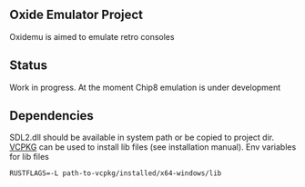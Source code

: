 Oxide Emulator Project
----------------------

Oxidemu is aimed to emulate retro consoles

## Status
Work in progress. At the moment Chip8 emulation is under development

## Dependencies
SDL2.dll should be available in system path or be copied to project dir. [VCPKG](https://github.com/microsoft/vcpkg) can be used to install lib files (see installation manual). Env variables for lib files
```
RUSTFLAGS=-L path-to-vcpkg/installed/x64-windows/lib
```